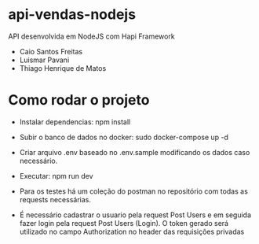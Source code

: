 # api-vendas-nodejs

API desenvolvida em NodeJS com Hapi Framework

* Caio Santos Freitas
* Luismar Pavani
* Thiago Henrique de Matos

# Como rodar o projeto

* Instalar dependencias: npm install

* Subir o banco de dados no docker: sudo docker-compose up -d

* Criar arquivo .env baseado no .env.sample modificando os dados caso necessário.

* Executar: npm run dev

* Para os testes há um coleção do postman no repositório com todas as requests necessárias.

* É necessário cadastrar o usuario pela request Post Users e em seguida fazer login pela request Post Users (Login). O token gerado será utilizado no campo Authorization no header das requisições privadas
